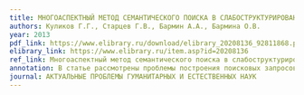 ```yaml
---
title: МНОГОАСПЕКТНЫЙ МЕТОД СЕМАНТИЧЕСКОГО ПОИСКА В СЛАБОСТРУКТУРИРОВАННОМ КОНТЕКСТЕ ИНФОРМАЦИОННОГО ПРОСТРАНСТВА
authors: Куликов Г.Г., Старцев Г.В., Бармин А.А., Бармина О.В.
year: 2013
pdf_link: https://www.elibrary.ru/download/elibrary_20208136_92811868.pdf
elibrary_link: https://www.elibrary.ru/item.asp?id=20208136
ref_link: Многоаспектный метод семантического поиска в слабоструктурированном контексте информационного пространства / Г. Г. Куликов, Г. В. Старцев, А. А. Бармин, О. В. Бармина // Актуальные проблемы гуманитарных и естественных наук. – 2013. – № 5. – С. 16-22. – EDN RAFOXZ.
annotation: В статье рассмотрены проблемы построения поисковых запросов к информационно-поисковым системам с использованием структурных моделей бизнес-процессов в качестве критериев поиска. Увеличение объема информации в корпоративных информационных системах не позволяет использовать простые поисковые запросы для оперативного поиска необходимой информации и документов, созданных в процессе выполнения бизнес-процесса. Предложен вариант построения поискового запроса с позиции анализа моделей бизнес-процесса, для которого выполняется поиск связанной информации.
journal: АКТУАЛЬНЫЕ ПРОБЛЕМЫ ГУМАНИТАРНЫХ И ЕСТЕСТВЕННЫХ НАУК
---
```

